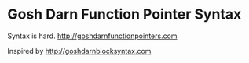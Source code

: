 # Gosh Darn Function Pointer Syntax
Syntax is hard. http://goshdarnfunctionpointers.com

Inspired by http://goshdarnblocksyntax.com
